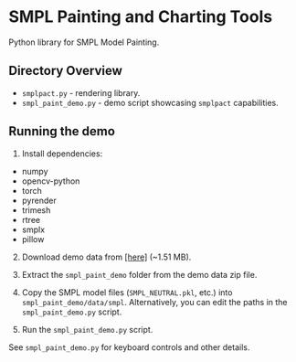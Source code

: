 # SMPL Painting and Charting Tools

Python library for SMPL Model Painting.

## Directory Overview

- `smplpact.py` - rendering library.
- `smpl_paint_demo.py` - demo script showcasing `smplpact` capabilities.

## Running the demo

1. Install dependencies:
  - numpy
  - opencv-python
  - torch
  - pyrender
  - trimesh
  - rtree
  - smplx
  - pillow

2. Download demo data from [[here]](https://stevens0-my.sharepoint.com/:u:/g/personal/jdibenes_stevens_edu/EVadG40Vl55LrrBOOEgR3QwBMa2V1Yj8xon_6uCwUPVs2Q?e=dwn0fd) (~1.51 MB).

3. Extract the `smpl_paint_demo` folder from the demo data zip file.

4. Copy the SMPL model files (`SMPL_NEUTRAL.pkl`, etc.) into `smpl_paint_demo/data/smpl`. Alternatively, you can edit the paths in the `smpl_paint_demo.py` script.

5. Run the `smpl_paint_demo.py` script.

See `smpl_paint_demo.py` for keyboard controls and other details.
